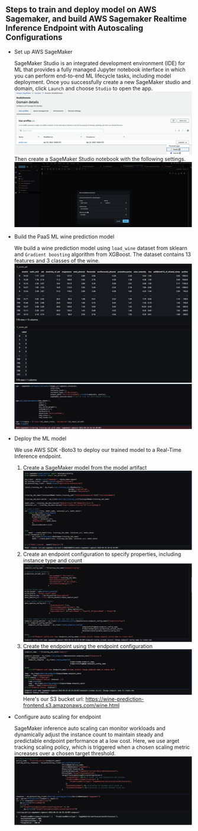 ## Steps to train and deploy model on AWS Sagemaker, and build AWS Sagemaker Realtime Inference Endpoint with Autoscaling Configurations

* Set up AWS SageMaker

  SageMaker Studio is an integrated development environment (IDE) for ML that provides a fully managed Jupyter notebook interface in which you can perform end-to-end ML lifecycle tasks, including model deployment. Once you successfully create a new SageMaker studio and domain, click `Launch` and choose `Studio` to open the app.
  ![domain](https://github.com/JuliaJHL/imgs_readme/blob/main/final/domain.png)
  Then create a SageMaker Studio notebook with the following settings.
  ![notebook](https://github.com/JuliaJHL/imgs_readme/blob/main/final/notebook.png)

* Build the PaaS ML wine prediction model

  We build a wine prediction model using `load_wine` dataset from sklearn and `Gradient boosting` algorithm from XGBoost. The dataset contains 13 features and 3 classes of the wine.
  ![dataset](https://github.com/JuliaJHL/imgs_readme/blob/main/final/dataset.png)
  ![train](https://github.com/JuliaJHL/imgs_readme/blob/main/final/train.png)

* Deploy the ML model

  We use AWS SDK -Boto3 to deploy our trained model to a Real-Time Inference endpoint.
  1. Create a SageMaker model from the model artifact
  ![artifact](https://github.com/JuliaJHL/imgs_readme/blob/main/final/artifact.png)
  2. Create an endpoint configuration to specify properties, including instance type and count
  ![endpoint](https://github.com/JuliaJHL/imgs_readme/blob/main/final/endpoint.png)
  3. Create the endpoint using the endpoint configuration
  ![create](https://github.com/JuliaJHL/imgs_readme/blob/main/final/create.png)
  Here's our S3 bucket url: https://wine-prediction-frontend.s3.amazonaws.com/wine.html
  
* Configure auto scaling for endpoint

  SageMaker inference auto scaling can monitor workloads and dynamically adjust the instance count to maintain steady and predictable endpoint performance at a low cost. Here, we use arget tracking scaling policy, which is triggered when a chosen scaling metric increases over a chosen target threshold.
  ![auto](https://github.com/JuliaJHL/imgs_readme/blob/main/final/auto.png)